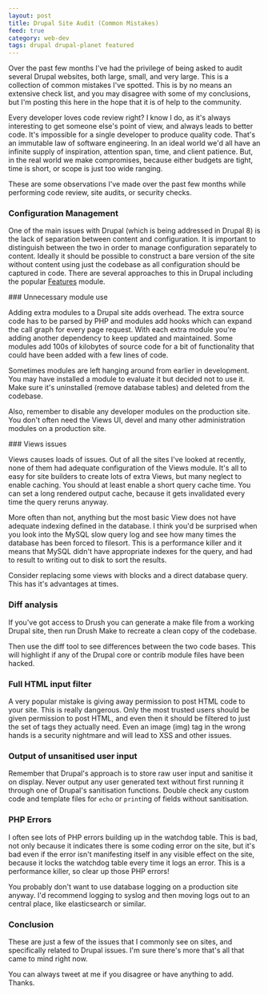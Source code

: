 ```yaml
---
layout: post
title: Drupal Site Audit (Common Mistakes)
feed: true
category: web-dev
tags: drupal drupal-planet featured
---
```


Over the past few months I've had the privilege of being asked to audit
several Drupal websites, both large, small, and very large. This is a
collection of common mistakes I've spotted. This is by no means an
extensive check list, and you may disagree with some of my conclusions,
but I'm posting this here in the hope that it is of help to the community.

<!--break-->

Every developer loves code review right? I know I do, as it's always
interesting to get someone else's point of view, and always leads to better
code. It's impossible for a single developer to produce quality code.
That's an immutable law of software engineering. In an ideal world
we'd all have an infinite supply of inspiration, attention span, time,
and client patience. But, in the real world we make compromises, because
either budgets are tight, time is short, or scope is just too wide ranging.

These are some observations I've made over the past few months while performing
code review, site audits, or security checks.

### Configuration Management

One of the main issues with Drupal (which is being addressed in Drupal 8) is the lack of separation between content and configuration. It is important to distinguish between the two in order to manage configuration separately to content.
Ideally it should be possible to construct a bare version of the site without content using just the codebase as all configuration should be captured in code.
There are several approaches to this in Drupal including
the popular <a href="http://drupal.org/project/features">Features</a> module.


### Unnecessary module use

Adding extra modules to a Drupal site adds overhead. The extra source code has to be parsed by PHP and modules add hooks which can expand the call graph for every page request.
With each extra module you're adding another dependency to keep updated and maintained.
Some modules add 100s of kilobytes of source code for a bit of functionality that
could have been added with a few lines of code.

Sometimes modules are left hanging around from earlier in development. You may
have installed a module to evaluate it but decided not to use it. Make sure it's
uninstalled (remove database tables) and deleted from the codebase.

Also, remember to disable any developer modules on the production site. You don't
often need the Views UI, devel and many other administration modules on a production
site.


### Views issues

Views causes loads of issues. Out of all the sites I've looked at recently, none
of them had adequate configuration of the Views module. It's all to easy for
site builders to create lots of extra Views, but many neglect to enable caching.
You should at least enable a short query cache time. You can set a long rendered
output cache, because it gets invalidated every time the query reruns anyway.

More often than not, anything but the most basic View does not have adequate
indexing defined in the database. I think you'd be surprised when you look into
the MySQL slow query log and see how many times the database has been forced
to filesort. This is a performance killer and it means that MySQL didn't have
appropriate indexes for the query, and had to result to writing out to disk to
sort the results.

Consider replacing some views with blocks and a direct database query. This has
it's advantages at times.


### Diff analysis

If you've got access to Drush you can generate a make file from a working Drupal
site, then run Drush Make to recreate a clean copy of the codebase.

Then use the diff tool to see differences between the two code bases. This will
highlight if any of the Drupal core or contrib module files have been hacked.


### Full HTML input filter

A very popular mistake is giving away permission to post HTML code to your site.
This is really dangerous. Only the most trusted users should be given permission to
post HTML, and even then it should be filtered to just the set of tags they
actually need. Even an image (img) tag in the wrong hands is a security
nightmare and will lead to XSS and other issues.


### Output of unsanitised user input

Remember that Drupal's approach is to store raw user input and sanitise it on
display. Never output any user generated text without first running it through
one of Drupal's sanitisation functions.
Double check any custom code and template files for `echo` or `print`ing of
fields without sanitisation.


### PHP Errors

I often see lots of PHP errors building up in the watchdog table. This is bad, not
only because it indicates there is some coding error on the site, but it's bad
even if the error isn't manifesting itself in any visible effect on the site,
because it locks the watchdog table every time it logs an error. This is a
performance killer, so clear up those PHP errors!

You probably don't want to use database logging on a production site anyway.
I'd recommend logging to syslog and then moving logs out to an central place,
like elasticsearch or similar.

### Conclusion

These are just a few of the issues that I commonly see on sites, and specifically
related to Drupal issues. I'm sure there's more that's all that came to mind right
now.

You can always tweet at me if you disagree or have anything to add. Thanks.
















